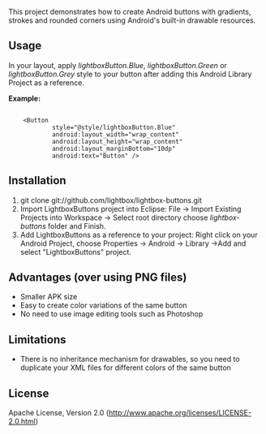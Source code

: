 This project demonstrates how to create Android buttons with gradients, strokes and rounded corners using Android's built-in drawable resources.

## Usage
In your layout, apply *lightboxButton.Blue*, *lightboxButton.Green* or *lightboxButton.Grey* style to your button after adding this Android Library Project as a reference.

**Example:**
```

    <Button
            style="@style/lightboxButton.Blue"
            android:layout_width="wrap_content"
            android:layout_height="wrap_content"
            android:layout_marginBottom="10dp"
            android:text="Button" />
```

## Installation
1. git clone git://github.com/lightbox/lightbox-buttons.git
2. Import LightboxButtons project into Eclipse:
File -> Import Existing Projects into Workspace -> Select root directory
choose *lightbox-buttons* folder and Finish.
3. Add LightboxButtons as a reference to your project:
Right click on your Android Project, choose Properties -> Android -> Library ->Add and select "LightboxButtons" project.

## Advantages (over using PNG files)
* Smaller APK size
* Easy to create color variations of the same button
* No need to use image editing tools such as Photoshop

## Limitations
* There is no inheritance mechanism for drawables, so you need to duplicate your XML files for different colors of the same button

## License
Apache License, Version 2.0 (http://www.apache.org/licenses/LICENSE-2.0.html)